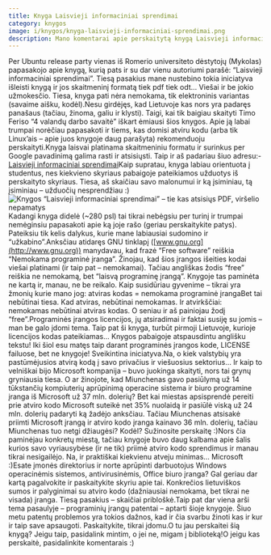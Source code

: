 ```yaml
---
title: Knyga Laisvieji informaciniai sprendimai
category: knygos
image: i/knygos/knyga-laisvieji-informaciniai-sprendimai.png
description: Mano komentarai apie perskaitytą knygą Laisvieji informaciniai sprendimai.
---
```


Per Ubuntu release party vienas iš Romerio universiteto dėstytojų (Mykolas) papasakojo apie knygą, kurią pats ir su dar vienu autoriumi parašė: “Laisvieji informaciniai sprendimai”. Tiesą pasakius mane nustebino tokia iniciatyva išleisti knygą ir jos skaitmeninį formatą tiek pdf tiek odt... Viešai ir be jokio užmokesčio. Tiesa, knyga pati nėra nemokama, tik elektroninis variantas (savaime aišku, kodėl).Nesu girdėjęs, kad Lietuvoje kas nors yra padaręs panašaus (tačiau, žinoma, galiu ir klysti). Taigi, kai tik baigiau skaityti Timo Feriso “4 valandų darbo savaitė” iškart ėmiausi šios knygos. Apie ją labai trumpai norėčiau papasakoti ir tiems, kas domisi atviru kodu (arba tik Linux’ais – apie juos knygoje daug parašyta) rekomenduoju perskaityti.Knyga laisvai platinama skaitmeniniu formatu ir surinkus per Google pavadinimą galima rasti ir atsisiųsti. Taip ir aš padariau šiuo adresu:-   [Laisvieji informaciniai sprendimai](http://lab.sif.mruni.eu/~kazarinas/books/LIS/)Kaip supratau, knyga labiau orientuota į studentus, nes kiekvieno skyriaus pabaigoje pateikiamos užduotys iš perskaityto skyriaus. Tiesa, aš skaičiau savo malonumui ir ką įsiminiau, tą įsiminiau – užduočių nesprendžiau :)![Knygos “Laisvieji informaciniai sprendimai” – tie kas atsisiųs PDF, viršelio nepamatys](/i/laisvieji_informaciniai_sprendimai.jpg)Kadangi knyga didelė (~280 psl) tai tikrai nebėgsiu per turinį ir trumpai nemėginsiu papasakoti apie ką joje rašo (geriau perskaitykite patys). Pateiksiu tik kelis dalykus, kurie mane labiausiai sudomino ir “užkabino”.Anksčiau atidaręs GNU tinklapį ([www.gnu.org](http://www.gnu.org)) manydavau, kad frazė “Free software” reiškia “Nemokama programinė įranga”. Žinojau, kad šios įrangos išeities kodai viešai platinami (ir taip pat – nemokamai). Tačiau angliškas žodis “free” reiškia ne nemokamą, bet “laisvą programinę įrangą”. Knygoje tas paminėta ne kartą ir, manau, ne be reikalo. Kaip susidūriau gyvenime – tikrai yra žmonių kurie mano jog:    atviras kodas = nemokama programinė įrangaBet tai nebūtinai tiesa. Kad atviras, nebūtinai nemokamas. Ir atvirkščiai: nemokamas nebūtinai atviras kodas. O seniau ir aš painiojau žodį “free”.Programinės įrangos licencijos, jų atsiradimai ir faktai susiję su jomis – man be galo įdomi tema. Taip pat ši knyga, turbūt pirmoji Lietuvoje, kurioje licencijos kodas pateikiamas... Knygos pabaigoje atspausdintu anglišku tekstu! Iki šiol esu matęs taip darant programinės įrangos kode, LICENSE failuose, bet ne knygoje! Sveikintina iniciatyva.Na, o kiek valstybių yra pastūmėjusios atvirą kodą į savo privačius ir viešuosius sektorius… Ir kaip to velniškai bijo Microsoft kompanija – buvo juokinga skaityti, nors tai grynų gryniausia tiesa. O ar žinojote, kad Miunchenas gavo pasiūlymą už 14 tūkstančių kompiuterių aprūpinimą operacine sistema ir biuro programine įranga iš Microsoft už 37 mln. dolerių? Bet kai miestas apsisprendė pereiti prie atviro kodo Microsoft suteikė net 35% nuolaidą ir pasiūlė viską už 24 mln. dolerių padaryti ką žadėjo anksčiau. Tačiau Miunchenas atsisakė priimti Microsoft įrangą ir atviro kodo įranga kainavo 36 mln. dolerių, tačiau Miunchenas tuo netgi džiaugėsi? Kodėl? Sužinosite perskaitę :)Nors čia paminėjau konkretų miestą, tačiau knygoje buvo daug kalbama apie šalis kurios savo vyriausybėse (ir ne tik) priimė atviro kodo sprendimus ir manau tikrai nesigailėjo. Na, ir praktiškai kiekvienu atveju minimas… Microsoft :)Esate įmonės direktorius ir norte aprūpinti darbuotojus Windows operacinėmis sistemos, antivirusinėmis, Office biuro įranga? Gal geriau dar kartą pagalvokite ir paskaitykite skyriu apie tai. Konkrečios lietuviškos sumos ir palyginimai su atviro kodo (dažniausiai nemokama, bet tikrai ne visada) įranga. Tiesą pasakius – skaičiai pribloškė.Taip pat dar viena arši tema pasaulyje – programinių įrangų patentai – aptarti šioje knygoje. Šiuo metu patentų problemos yra tokios dažnos, kad ir čia svarbu žinoti kas ir kur ir taip save apsaugoti. Paskaitykite, tikrai įdomu.O tu jau perskaitei šią knygą? Jeigu taip, pasidalink mintim, o jei ne, migam į biblioteką!O jeigu kas perskaitė, pasidalinkite komentarais :)
